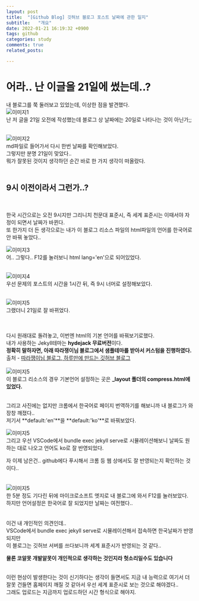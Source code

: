 ```yaml
---
layout: post
title:  "[Github Blog] 깃허브 블로그 포스트 날짜에 관한 일지"
subtitle:   "개요"
date: 2022-01-21 16:19:32 +0900
tags: github
categories: study
comments: true
related_posts:

---
```



# 어라.. 난 이글을 21일에 썼는데..?<br/>

내 블로그를 쭉 둘러보고 있었는데, 이상한 점을 발견했다.<br/>
![이미지1](https://github.com/wookikim95/wookikim95.github.io/blob/main/assets/img/study/github/2022-01-21_1.jpg?raw=true)<br/>
난 저 글을 21일 오전에 작성했는데 블로그 상 날짜에는 20일로 나타나는 것이 아닌가;;<br/>
<br/>


![이미지2](https://github.com/wookikim95/wookikim95.github.io/blob/main/assets/img/study/github/2022-01-21_2.jpg?raw=true)<br/>
md파일로 들어가서 다시 한번 날짜를 확인해보았다.<br/>
그렇지만 분명 21일이 맞았다..<br/>
뭐가 잘못된 것이지 생각하던 순간 바로 한 가지 생각이 떠올랐다.<br/>
<br/>

## 9시 이전이라서 그런가..?<br/>

<br/>

한국 시간으로는 오전 9시지만 그리니치 천문대 표준시, 즉 세계 표준시는 이때서야 자정이 되면서 날짜가 바뀐다.<br/>
또 한가지 더 든 생각으로는 내가 이 블로그 리소스 파일의 html파일의 언어를 한국어로 안 바꿔 놓았다..<br/>

![이미지3](https://github.com/wookikim95/wookikim95.github.io/blob/main/assets/img/study/github/2022-01-21_5.jpg?raw=true)<br/>
어.. 그렇다.. F12를 눌러보니 html lang='en'으로 되어있었다.<br/>
<br/>

![이미지4](https://github.com/wookikim95/wookikim95.github.io/blob/main/assets/img/study/github/2022-01-21_3.jpg?raw=true)<br/>
우선 문제의 포스트의 시간을 1시간 뒤, 즉 9시 너머로 설정해보았다.<br/>
<br/>

![이미지5](https://github.com/wookikim95/wookikim95.github.io/blob/main/assets/img/study/github/2022-01-21_4.jpg?raw=true)<br/>
그랬더니 21일로 잘 바뀌었다.<br/>
<br/>
<br/>

다시 원래대로 돌려놓고, 이번엔 html의 기본 언어를 바꿔보기로했다.<br/>
내가 사용하는 Jekyll테마는 **hydejack 무료버전**이다.<br/>
**정확히 말하자면, 아래 따라쟁이님 블로그에서 샘플테마를 받아서 커스텀을 진행하였다.**<br/>
출처 - [따라쟁이님 블로그, 하루만에 만드는 깃허브 블로그](https://khw11044.github.io/blog/githubpages/2020-12-26-making-blog-02/)<br/>
<br/>
![이미지5](https://github.com/wookikim95/wookikim95.github.io/blob/main/assets/img/study/github/2022-01-21_6.jpg?raw=true)<br/>
이 블로그 리소스의 경우 기본언어 설정하는 곳은 **_layout 폴더의 compress.html에 있었다.**<br/>
<br/>

그리고 사진에는 없지만 크롬에서 한국어로 페이지 번역하기를 해보니까 내 블로그가 와장창 깨졌다..<br/>
저기서 **default:'en'**을 **default:'ko'**로 바꿔보았다. <br/>

![이미지5](https://github.com/wookikim95/wookikim95.github.io/blob/main/assets/img/study/github/2022-01-21_7.jpg?raw=true)<br/>
그리고 우선 VSCode에서 bundle exec jekyll serve로 시뮬레이션해보니 날짜도 원하는 대로 나오고 언어도 ko로 잘 반영되었다.<br/>

자 이제 남은건.. github에다 푸시해서 크롬 등 웹 상에서도 잘 반영되는지 확인하는 것이다..<br/>
<br/>
<br/>
![이미지5](https://github.com/wookikim95/wookikim95.github.io/blob/main/assets/img/study/github/2022-01-21_8.jpg?raw=true)<br/>
한 5분 정도 기다린 뒤에 마이크로소프트 엣지로 내 블로그에 와서 F12를 눌러보았다.<br/>
하지만 언어설정은 한국어로 잘 되었지만 날짜는 여전했다..<br/>
<br/>
<br/>
이건 내 개인적인 의견인데..<br/>
VSCode에서 bundle exec jekyll serve로 시뮬레이션해서 접속하면 한국날짜가 반영되지만<br/>
이 블로그는 깃허브 서버를 쓰다보니까 세계 표준시가 반영되는 것 같다..<br/>

**물론 코알못 개발알못이 개인적으로 생각하는 것인지라 헛소리일수도 있습니다**<br/>

<br/>
이런 현상이 발생한다는 것이 신기하다는 생각이 들면서도 지금 내 능력으로 여기서 더 잘못 건들면 홈페이지 깨질 것 같아서 우선 세계 표준시로 보는 것으로 해야겠다..<br/>
그래도 업로드는 지금까지 업로드하던 시간 형식으로 해야지.<br/>

